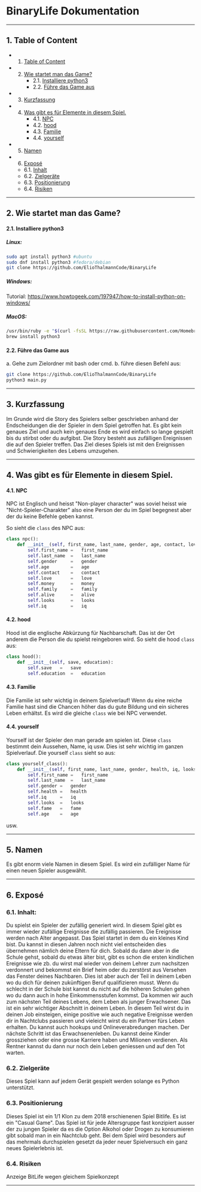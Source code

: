 # BinaryLife Dokumentation

---
##  1. <a name='TableofContent'></a>Table of Content
<!-- vscode-markdown-toc -->
* 1. [Table of Content](#TableofContent)
* 2. [Wie startet man das Game?](#WiestartetmandasGame)
		* 2.1. [Installiere python3](#Installierepython3)
		* 2.2. [Führe das Game aus](#FhredasGameaus)
* 3. [Kurzfassung](#Kurzfassung)
* 4. [Was gibt es für Elemente in diesem Spiel.](#WasgibtesfrElementeindiesemSpiel.)
		* 4.1. [NPC](#NPC)
		* 4.2. [hood](#hood)
		* 4.3. [Familie](#Familie)
		* 4.4. [yourself](#yourself)
* 5. [Namen](#Namen)
* 6. [Exposé](#Expos)
	* 6.1. [Inhalt](#InhaltdesGames)
	* 6.2. [Zielgeräte](#Zielgerte)
	* 6.3. [Positionierung](#Positionierung)
	* 6.4. [Risiken](#Risiken)

<!-- vscode-markdown-toc-config
	numbering=true
	autoSave=true
	/vscode-markdown-toc-config -->
<!-- /vscode-markdown-toc -->

----

##  2. <a name='WiestartetmandasGame'></a>Wie startet man das Game?

####  2.1. <a name='Installierepython3'></a>Installiere python3

##### Linux:
```bash
sudo apt install python3 #ubuntu
sudo dnf install python3 #fedora/debian
git clone https://github.com/ElioThalmannCode/BinaryLife
```
##### Windows:
Tutorial: https://www.howtogeek.com/197947/how-to-install-python-on-windows/
##### MacOS:
```bash
/usr/bin/ruby -e "$(curl -fsSL https://raw.githubusercontent.com/Homebrew/install/master/install)"
brew install python3 
```
####  2.2. <a name='FhredasGameaus'></a>Führe das Game aus
a. Gehe zum Zielordner mit bash oder cmd.
b. führe diesen Befehl aus:
```bash
git clone https://github.com/ElioThalmannCode/BinaryLife
python3 main.py
```

---

##  3. <a name='Kurzfassung'></a>Kurzfassung
Im Grunde wird die Story des Spielers selber geschrieben anhand der Endscheidungen die der Spieler in dem Spiel getroffen hat. Es gibt kein genaues Ziel und auch kein genaues Ende es wird einfach so lange gespielt bis du stirbst oder du aufgibst. Die Story besteht aus zufälligen Ereignissen die auf den Spieler treffen. Das Ziel dieses Spiels ist mit den Ereignissen und Schwierigkeiten des Lebens umzugehen.

---

##  4. <a name='WasgibtesfrElementeindiesemSpiel.'></a>Was gibt es für Elemente in diesem Spiel.

####  4.1. <a name='NPC'></a>NPC
NPC ist Englisch und heisst "Non-player character" was soviel heisst wie "Nicht-Spieler-Charakter" also eine Person der du im Spiel begegnest aber der du keine Befehle geben kannst.

So sieht die ```class``` des NPC aus:
```python
class npc():
    def __init__(self, first_name, last_name, gender, age, contact, love, money, family, alive, looks, iq):
        self.first_name =   first_name
        self.last_name  =   last_name
        self.gender     =   gender
        self.age        =   age
        self.contact    =   contact
        self.love       =   love
        self.money      =   money
        self.family     =   family
        self.alive      =   alive
        self.looks      =   looks
        self.iq         =   iq
```
####  4.2. <a name='hood'></a>hood
Hood ist die englische Abkürzung für Nachbarschaft. Das ist der Ort anderem die Person die du spielst reingeboren wird.
So sieht die hood ```class``` aus:
```python
class hood():
    def __init__(self, save, education):
        self.save   =   save
        self.education  =   education
```
####  4.3. <a name='Familie'></a>Familie
Die Familie ist sehr wichtig in deinem Spielverlauf! Wenn du eine reiche Familie hast sind die Chancen höher das du gute Bildung und ein sicheres Leben erhältst. Es wird die gleiche ```class``` wie bei NPC verwendet.

####  4.4. <a name='yourself'></a>yourself
Yourself ist der Spieler den man gerade am spielen ist. Diese ```class``` bestimmt dein Aussehen, Name, iq usw. Dies ist sehr wichtig im ganzen Spielverlauf.
Die yourself ```class``` sieht so aus:
```python
class yourself_class():
    def __init__(self, first_name, last_name, gender, health, iq, looks, fame, age):
        self.first_name =   first_name
        self.last_name  =   last_name
        self.gender =   gender
        self.health =   health
        self.iq     =   iq
        self.looks  =   looks
        self.fame   =   fame
        self.age    =   age
```
usw.

---

##  5. <a name='Namen'></a>Namen
Es gibt enorm viele Namen in diesem Spiel. Es wird ein zufälliger Name für einen neuen Spieler ausgewählt.

---

##  6. <a name='Expos'></a>Exposé
###  6.1. <a name='InhaltdesGames'></a>Inhalt:
Du spielst ein Spieler der zufällig generiert wird. In diesem Spiel gibt es immer wieder zufällige Ereignisse die zufällig passieren. Die Ereignisse werden nach Alter angepasst. Das Spiel startet in dem du ein kleines Kind bist. Du kannst in diesen Jahren noch nicht viel entscheiden dies übernehmen nämlich deine Eltern für dich. Sobald du dann aber in die Schule gehst, sobald du etwas älter bist, gibt es schon die ersten kindlichen Ereignisse wie zb. du wirst mal wieder von deinem Lehrer zum nachsitzen verdonnert und bekommst ein Brief heim oder du zerstörst aus Versehen das Fenster deines Nachbaren. Dies ist aber auch der Teil in deinem Leben wo du dich für deinen zukünftigen Beruf qualifizieren musst. Wenn du schlecht in der Schule bist kannst du nicht auf die höheren Schulen gehen wo du dann auch in hohe Einkommensstufen kommst. Da kommen wir auch zum nächsten Teil deines Lebens, dem Leben als junger Erwachsener. Das ist ein sehr wichtiger Abschnitt in deinem Leben. In diesem Teil wirst du in deinen Job einsteigen, einige positive wie auch negative Ereignisse werden dir in Nachtclubs passieren und vieleicht wirst du ein Partner fürs Leben erhalten. Du kannst auch hookups und Onlineverabredungen machen. Der nächste Schritt ist das Erwachsenenleben. Du kannst deine Kinder grossziehen oder eine grosse Karriere haben und Milionen verdienen. Als Rentner kannst du dann nur noch dein Leben geniessen und auf den Tot warten.
###  6.2. <a name='Zielgerte'></a> Zielgeräte
Dieses Spiel kann auf jedem Gerät gespielt werden solange es Python unterstützt.
###  6.3. <a name='Positionierung'></a>Positionierung
Dieses Spiel ist ein 1/1 Klon zu dem 2018 erschienenen Spiel Bitlife. Es ist ein "Casual Game". Das Spiel ist für jede Altersgruppe fast konzipiert ausser der zu jungen Spieler da es die Option Alkohol oder Drogen zu konsumieren gibt sobald man in ein Nachtclub geht. Bei dem Spiel wird besonders auf das mehrmals durchspielen gesetzt da jeder neuer Spielversuch ein ganz neues Spielerlebnis ist.
###  6.4. <a name='Risiken'></a>Risiken
Anzeige BitLife wegen gleichem Spielkonzept

---
